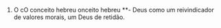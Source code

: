﻿1. O cO conceito hebreu onceito hebreu **- Deus como um reivindicador de valores morais, um Deus de retidão.